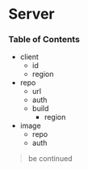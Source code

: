 # Server

### Table of Contents

* client
  * id
  * region
* repo
  * url
  * auth
  * build
    * region
* image
  * repo
  * auth

> be continued



